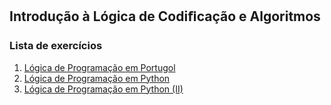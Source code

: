 ## Introdução à Lógica de Codiﬁcação e Algoritmos

### Lista de exercícios

1. [Lógica de Programação em Portugol](lista-1)
1. [Lógica de Programação em Python](lista-2)
1. [Lógica de Programação em Python (II)](lista-3)
